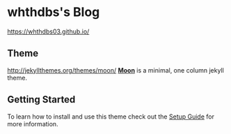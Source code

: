 # whthdbs's Blog
https://whthdbs03.github.io/


## Theme
http://jekyllthemes.org/themes/moon/
**[Moon](https://taylantatli.github.io/Moon)** is a minimal, one column jekyll theme.

## Getting Started

To learn how to install and use this theme check out the [Setup Guide](https://taylantatli.github.io/Moon/moon-theme/) for more information.
